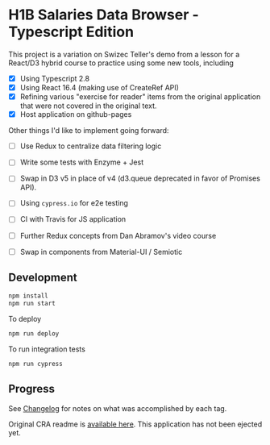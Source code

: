 # H1B Salaries Data Browser - Typescript Edition

This project is a variation on Swizec Teller's demo from a lesson for a React/D3 hybrid course to practice using some new tools, including

- [x] Using Typescript 2.8
- [x] Using React 16.4 (making use of CreateRef API)
- [x] Refining various "exercise for reader" items from the original application that were not covered in the original text.
- [x] Host application on github-pages

Other things I'd like to implement going forward:

- [ ] Use Redux to centralize data filtering logic
- [ ] Write some tests with Enzyme + Jest
- [ ] Swap in D3 v5 in place of v4 (d3.queue deprecated in favor of Promises API).
- [ ] Using `cypress.io` for e2e testing
- [ ] CI with Travis for JS application
- [ ] Further Redux concepts from Dan Abramov's video course
- [ ] Swap in components from Material-UI / Semiotic


## Development

```bash
npm install
npm run start
```

To deploy

```bash
npm run deploy
```

To run integration tests

```bash
npm run cypress
```

## Progress

See [Changelog](./CHANGELOG.md) for notes on what was accomplished by each tag.

Original CRA readme is [available here](./CRA-README.md). This application has not been ejected yet.

